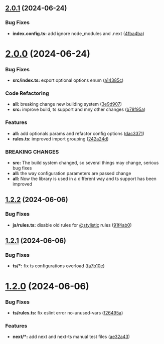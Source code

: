 ## [2.0.1](https://github.com/santi020k/eslint-config-santi020k/compare/v2.0.0...v2.0.1) (2024-06-24)


### Bug Fixes

* **index.config.ts:** add ignore node_modules and .next ([4fba4ba](https://github.com/santi020k/eslint-config-santi020k/commit/4fba4ba8bf0e8f9f719e7842766782fd62f61b30))



# [2.0.0](https://github.com/santi020k/eslint-config-santi020k/compare/v1.2.2...v2.0.0) (2024-06-24)


### Bug Fixes

* **src/index.ts:** export optional options enum ([a14385c](https://github.com/santi020k/eslint-config-santi020k/commit/a14385c1218e26e44363fa8c259bb6cf91db03fd))


### Code Refactoring

* **all:** breaking change new building system ([3e9d907](https://github.com/santi020k/eslint-config-santi020k/commit/3e9d9073b792486870cf2935dfefac81bf1c531e))
* **src:** improve build, ts support and mny other changes ([b78f95a](https://github.com/santi020k/eslint-config-santi020k/commit/b78f95ae0e1b0e075dda54d5cc418467449e75ea))


### Features

* **all:** add optionals params and refactor config options ([dac3371](https://github.com/santi020k/eslint-config-santi020k/commit/dac3371fa4ad6595975299c813f20f95644bc2fc))
* **rules.ts:** improved import grouping ([242a24d](https://github.com/santi020k/eslint-config-santi020k/commit/242a24db6c76a6ec5939f44fb04b969e8097256a))


### BREAKING CHANGES

* **src:** The build system changed, so several things may change, serious bug fixes
* **all:** the way configuration parameters are passed change
* **all:** Now the library is used in a different way and ts support has been improved



## [1.2.2](https://github.com/santi020k/eslint-config-santi020k/compare/v1.2.1...v1.2.2) (2024-06-06)


### Bug Fixes

* **js/rules.ts:** disable old rules for [@stylistic](https://github.com/stylistic) rules ([91f4ab0](https://github.com/santi020k/eslint-config-santi020k/commit/91f4ab0a7fad1a77ae4bbf2b3f04359e02bce2e0))



## [1.2.1](https://github.com/santi020k/eslint-config-santi020k/compare/v1.2.0...v1.2.1) (2024-06-06)


### Bug Fixes

* **ts/*:** fix ts configurations overload ([fa7b10e](https://github.com/santi020k/eslint-config-santi020k/commit/fa7b10eb4e90c58f076ef1ef7ce019fa748b0340))



# [1.2.0](https://github.com/santi020k/eslint-config-santi020k/compare/v1.1.7...v1.2.0) (2024-06-06)


### Bug Fixes

* **ts/rules.ts:** fix eslint error no-unused-vars ([f26495a](https://github.com/santi020k/eslint-config-santi020k/commit/f26495a8cb4cab99bac14eaa82b9c21a51722d59))


### Features

* **next/*:** add next and next-ts manual test files ([ae32a43](https://github.com/santi020k/eslint-config-santi020k/commit/ae32a43a4acf144e23cb836dc0dae697fc470e1c))



